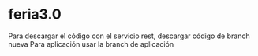 # feria3.0
Para descargar el código con el servicio rest, descargar código de branch nueva
Para aplicación usar la branch de aplicación

